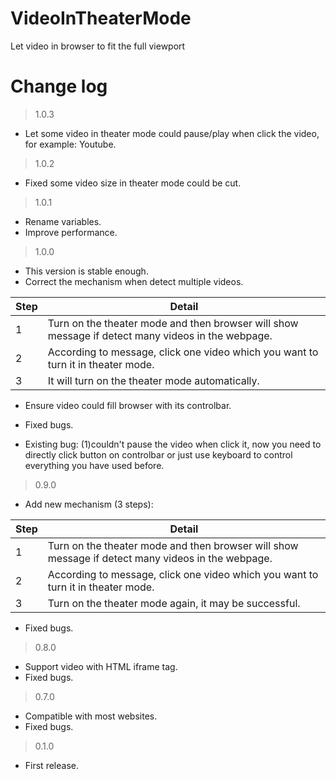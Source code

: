 # VideoInTheaterMode

Let video in browser to fit the full viewport

# Change log

> 1.0.3
- Let some video in theater mode could pause/play when click the video, for example: Youtube.

> 1.0.2
- Fixed some video size in theater mode could be cut.

> 1.0.1
- Rename variables.
- Improve performance.

> 1.0.0
- This version is stable enough.
- Correct the mechanism when detect multiple videos.

| Step | Detail |
|--|--|
| 1 | Turn on the theater mode and then browser will show message if detect many videos in the webpage. |
| 2 | According to message, click one video which you want to turn it in theater mode. |
| 3 | It will turn on the theater mode automatically. |

- Ensure video could fill browser with its controlbar.
- Fixed bugs.

- Existing bug: (1)couldn't pause the video when click it, now you need to directly click button on controlbar or just use keyboard to control everything you have used before.

> 0.9.0
- Add new mechanism (3 steps): 

| Step | Detail |
|--|--|
| 1 | Turn on the theater mode and then browser will show message if detect many videos in the webpage. |
| 2 | According to message, click one video which you want to turn it in theater mode. |
| 3 | Turn on the theater mode again, it may be successful. |

- Fixed bugs.

> 0.8.0
- Support video with HTML iframe tag.
- Fixed bugs.

> 0.7.0

- Compatible with most websites.
- Fixed bugs.

> 0.1.0

- First release.